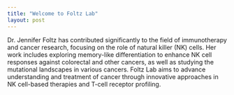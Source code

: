 ```yaml
---
title: "Welcome to Foltz Lab"
layout: post
---
```


Dr. Jennifer Foltz has contributed significantly to the field of immunotherapy and cancer research, focusing on the role of natural killer (NK) cells. Her work includes exploring memory-like differentiation to enhance NK cell responses against colorectal and other cancers, as well as studying the mutational landscapes in various cancers. Foltz Lab aims to advance understanding and treatment of cancer through innovative approaches in NK cell-based therapies and T-cell receptor profiling.



